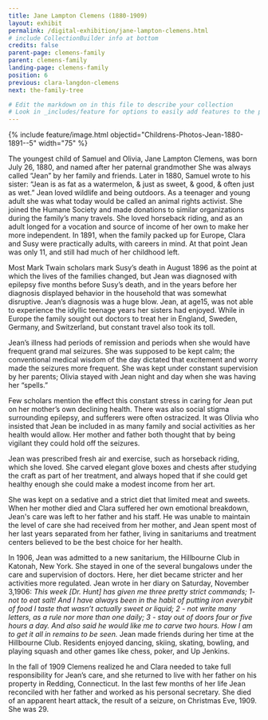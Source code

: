 ```yaml
---
title: Jane Lampton Clemens (1880-1909)
layout: exhibit
permalink: /digital-exhibition/jane-lampton-clemens.html
# include CollectionBuilder info at bottom
credits: false
parent-page: clemens-family
parent: clemens-family
landing-page: clemens-family
position: 6
previous: clara-langdon-clemens
next: the-family-tree

# Edit the markdown on in this file to describe your collection
# Look in _includes/feature for options to easily add features to the page
---
```


{% include feature/image.html objectid="Childrens-Photos-Jean-1880-1891--5" width="75" %}

The youngest child of Samuel and Olivia, Jane Lampton Clemens, was born July 26, 1880, and named after her paternal grandmother She was always called “Jean” by her family and friends. Later in 1880, Samuel wrote to his sister: “Jean is as fat as a watermelon, & just as sweet, & good, & often just as wet.” Jean loved wildlife and being outdoors. As a teenager and young adult she was what today would be called an animal rights activist. She joined the Humane Society and made donations to similar organizations during the family’s many travels. She loved horseback riding, and as an adult longed for a vocation and source of income of her own to make her more independent. In 1891, when the family packed up for Europe, Clara and Susy were practically adults‚ with careers in mind. At that point Jean was only 11, and still had much of her childhood left.

Most Mark Twain scholars mark Susy’s death in August 1896 as the point at which the lives of the families changed, but Jean was diagnosed with epilepsy five months before Susy’s death, and in the years before her diagnosis displayed behavior in the household that was somewhat disruptive. Jean’s diagnosis was a huge blow. Jean, at age15, was not able to experience the idyllic teenage years her sisters had enjoyed. While in Europe the family sought out doctors to treat her in England, Sweden, Germany‚ and Switzerland, but constant travel also took its toll.

Jean’s illness had periods of remission and periods when she would have frequent grand mal seizures. She was supposed to be kept calm; the conventional medical wisdom of the day dictated that excitement and worry made the seizures more frequent. She was kept under constant supervision by her parents; Olivia stayed with Jean night and day when she was having her “spells.”

Few scholars mention the effect this constant stress in caring for Jean put on her mother’s own declining health. There was also social stigma surrounding epilepsy, and sufferers were often ostracized. It was Olivia who insisted that Jean be included in as many family and social activities as her health would allow. Her mother and father both thought that by being vigilant they could hold off the seizures.

Jean was prescribed fresh air and exercise, such as horseback riding, which she loved. She carved elegant glove boxes and chests after studying the craft as part of her treatment, and always hoped that if she could get healthy enough she could make a modest income from her art.

She was kept on a sedative and a strict diet that limited meat and sweets. When her mother died and Clara suffered her own emotional breakdown, Jean's care was left to her father and his staff. He was unable to maintain the level of care she had received from her mother, and Jean spent most of her last years separated from her father, living in sanitariums and treatment centers believed to be the best choice for her health. 

In 1906, Jean was admitted to a new sanitarium, the Hillbourne Club in Katonah, New York. She stayed in one of the several bungalows under the care and supervision of doctors. Here, her diet became stricter and her activities more regulated. Jean wrote in her diary on Saturday, November 3,1906: _This week [Dr. Hunt] has given me three pretty strict commands; 1- not to eat salt! And I have always been in the habit of putting iron everybit of food I taste that wasn’t actually sweet or liquid; 2 - not write many letters, as a rule nor more than one daily; 3 - stay out of doors four or five hours a day. And also said he would like me to carve two hours. How I am to get it all in remains to be seen._ Jean made friends during her time at the Hillbourne Club. Residents enjoyed dancing, skiing, skating, bowling, and playing squash and other games like chess, poker, and Up Jenkins.

In the fall of 1909 Clemens realized he and Clara needed to take full responsibility for Jean’s care, and she returned to live with her father on his property in Redding, Connecticut. In the last few months of her life Jean reconciled with her father and worked as his personal secretary. She died of an apparent heart attack, the result of a seizure, on Christmas Eve, 1909. She was 29.

